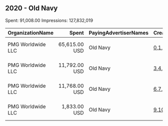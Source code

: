 ## 2020 - Old Navy 
Spent: 91,008.00
Impressions: 127,832,019

|OrganizationName|Spent|PayingAdvertiserNames|CreativeUrls|Impressions|Genders|AgeBrackets|CountryCodes|BillingAddresses|CandidateBallotInformation|
|:---|---:|:---|:---|---:|:---|:---|:---|:---|:---|
|PMG Worldwide  LLC|65,615.00 USD|Old Navy|[0](https://www.snap.com/political-ads/asset/185d16aeb00107b7b20fff0cbad6f35065b6e93ad0f6b4625a56ba0a531a7c65?mediaType=mp4),[1](https://www.snap.com/political-ads/asset/f32e4467e5201c8006e9e6a070f14975762c240b0eb19d330c02f9d11ff3893f?mediaType=mp4),[2](https://www.snap.com/political-ads/asset/1abaf4c0a2e37abb54d33784c08a9a53fb4d0eb51a3f2d68bbc38b2e9ac579c7?mediaType=mp4)|76,992,259||18+|united states|"2845 W. 7th,,,Fort Worth,76107,US"||
|PMG Worldwide  LLC|11,792.00 USD|Old Navy|[3](https://www.snap.com/political-ads/asset/f58a045896c74d7df41a2024ccf4f521607f11d4ef55a2145a96c1aadccd7e10?mediaType=mp4),[4](https://www.snap.com/political-ads/asset/fc9c4eb4f9454d736e3e46da235d54b294c79f228d99fdd009c8fe47a5d17df3?mediaType=mp4),[5](https://www.snap.com/political-ads/asset/d2c98bc83379cf908d99aba653514c894bd7d0d83250dc8de23793770c25560a?mediaType=mp4)|23,631,874||18+|united states|"2845 W. 7th,,,Fort Worth,76107,US"||
|PMG Worldwide  LLC|11,768.00 USD|Old Navy|[6](https://www.snap.com/political-ads/asset/570db7f3b61187ff1cf8db6a2511e6e511bbb8b17f1fe6401a1095123d21c1b0?mediaType=mp4),[7](https://www.snap.com/political-ads/asset/13fdea3bae5c2f4de8fc6efd12b156570c9e0f005530025d9a370b3160a4f9d2?mediaType=mp4),[8](https://www.snap.com/political-ads/asset/f706a8ba15d330bdebc5e2790b4e77742bc2c835a1b7fffde4360d23fadb940b?mediaType=mp4)|23,583,258||18+|united states|"2845 W. 7th,,,Fort Worth,76107,US"||
|PMG Worldwide  LLC|1,833.00 USD|Old Navy|[9](https://www.snap.com/political-ads/asset/695a8c5fbef8f657de28dd81cbe2f129d7251af0743300d889ff357520e72bf7?mediaType=mp4),[10](https://www.snap.com/political-ads/asset/eba4464aba44621eb10aaa3f0088b82b245a0db2565d201c7d734d29b82512e0?mediaType=mp4),[11](https://www.snap.com/political-ads/asset/e505fdfb59efadb203052479358dd9c767307ea5016ff043c400c79a815ffdc9?mediaType=mp4)|3,624,628||18+|united states|"2845 W. 7th,,,Fort Worth,76107,US"||
